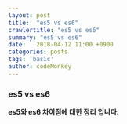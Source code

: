 ```yaml
---
layout: post
title:  "es5 vs es6"
crawlertitle: "es5 vs es6"
summary: "es5 vs es6"
date:   2018-04-12 11:00 +0900
categories: posts
tags: 'basic'
author: codeMonkey
---
```


### es5 vs es6 

**es5와 es6 차이점에 대한 정리 입니다.**
